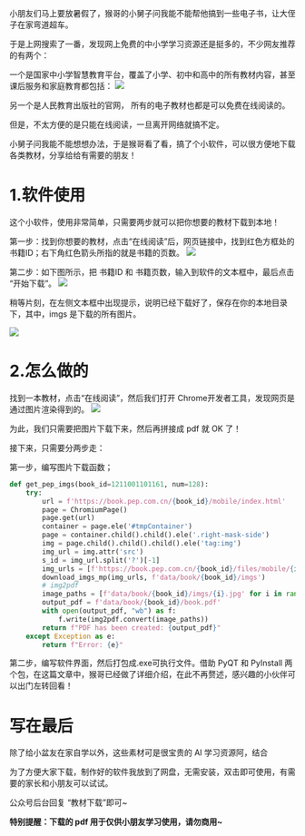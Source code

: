﻿

小朋友们马上要放暑假了，猴哥的小舅子问我能不能帮他搞到一些电子书，让大侄子在家弯道超车。

于是上网搜索了一番，发现网上免费的中小学学习资源还是挺多的，不少网友推荐的有两个：

一个是国家中小学智慧教育平台，覆盖了小学、初中和高中的所有教材内容，甚至课后服务和家庭教育都包括：
![](https://axcvs2xtkbpq.objectstorage.ap-singapore-1.oci.customer-oci.com/n/axcvs2xtkbpq/b/bucket-20240802-0845/o/26be7ef938ac4218825dd79814e0f9d8.png)

另一个是人民教育出版社的官网， 所有的电子教材也都是可以免费在线阅读的。

但是，不太方便的是只能在线阅读，一旦离开网络就搞不定。

小舅子问我能不能想想办法，于是猴哥看了看，搞了个小软件，可以很方便地下载各类教材，分享给给有需要的朋友！

# 1.软件使用

这个小软件，使用非常简单，只需要两步就可以把你想要的教材下载到本地！

第一步：找到你想要的教材，点击“在线阅读”后，网页链接中，找到红色方框处的书籍ID；右下角红色箭头所指的就是书籍的页数。
![](https://axcvs2xtkbpq.objectstorage.ap-singapore-1.oci.customer-oci.com/n/axcvs2xtkbpq/b/bucket-20240802-0845/o/609e1c9d1b8d4d6aafe2267fc7e954d2-1722519701985-177.png)

第二步：如下图所示，把 书籍ID 和 书籍页数，输入到软件的文本框中，最后点击 “开始下载”。
![](https://axcvs2xtkbpq.objectstorage.ap-singapore-1.oci.customer-oci.com/n/axcvs2xtkbpq/b/bucket-20240802-0845/o/700668d8efff49109ccbf3320559d6a0.png)

稍等片刻，在左侧文本框中出现提示，说明已经下载好了，保存在你的本地目录下，其中，imgs 是下载的所有图片。

![](https://axcvs2xtkbpq.objectstorage.ap-singapore-1.oci.customer-oci.com/n/axcvs2xtkbpq/b/bucket-20240802-0845/o/37bf9fce12964d2ea329b7a6a39a47b0.png)
# 2.怎么做的

找到一本教材，点击“在线阅读”，然后我们打开 Chrome开发者工具，发现网页是通过图片渲染得到的。
![](https://axcvs2xtkbpq.objectstorage.ap-singapore-1.oci.customer-oci.com/n/axcvs2xtkbpq/b/bucket-20240802-0845/o/abaa732b4ead406789435e678e898462-1722519733240-182.png)

为此，我们只需要把图片下载下来，然后再拼接成 pdf 就 OK 了！

接下来，只需要分两步走：

第一步，编写图片下载函数；

```python
def get_pep_imgs(book_id=1211001101161, num=128):
    try:
        url = f'https://book.pep.com.cn/{book_id}/mobile/index.html'
        page = ChromiumPage()
        page.get(url)
        container = page.ele('#tmpContainer')
        page = container.child().child().ele('.right-mask-side')
        img = page.child().child().child().ele('tag:img')
        img_url = img.attr('src')
        s_id = img_url.split('?')[-1]
        img_urls = [f'https://book.pep.com.cn/{book_id}/files/mobile/{i}.jpg?{s_id}' for i in range(1, num+1)]
        download_imgs_mp(img_urls, f'data/book/{book_id}/imgs')
        # img2pdf
        image_paths = [f'data/book/{book_id}/imgs/{i}.jpg' for i in range(num)]
        output_pdf = f'data/book/{book_id}/book.pdf'
        with open(output_pdf, "wb") as f:
            f.write(img2pdf.convert(image_paths))
        return f"PDF has been created: {output_pdf}"
    except Exception as e:
        return f"Error: {e}"
```

第二步，编写软件界面，然后打包成.exe可执行文件。借助 PyQT 和 PyInstall 两个包，在这篇文章中，猴哥已经做了详细介绍，在此不再赘述，感兴趣的小伙伴可以出门左转回看！
# 写在最后

除了给小盆友在家自学以外，这些素材可是很宝贵的 AI 学习资源阿，结合

为了方便大家下载，制作好的软件我放到了网盘，无需安装，双击即可使用，有需要的家长和小朋友可以试试。

公众号后台回复 “教材下载”即可~

**特别提醒：下载的 pdf 用于仅供小朋友学习使用，请勿商用~**

